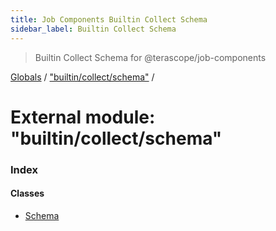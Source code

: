 ```yaml
---
title: Job Components Builtin Collect Schema
sidebar_label: Builtin Collect Schema
---
```


> Builtin Collect Schema for @terascope/job-components

[Globals](../overview.md) / ["builtin/collect/schema"](_builtin_collect_schema_.md) /

# External module: "builtin/collect/schema"

### Index

#### Classes

* [Schema](../classes/_builtin_collect_schema_.schema.md)
